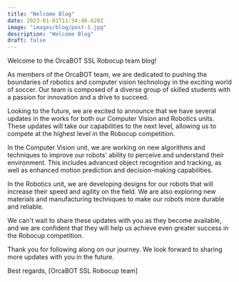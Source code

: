 ```yaml
---
title: "Welcome Blog"
date: 2023-01-01T11:54:48.620Z
image: "images/blog/post-1.jpg"
description: "Welcome Blog"
draft: false
---
```


Welcome to the OrcaBOT SSL Robocup team blog!

As members of the OrcaBOT team, we are dedicated to pushing the boundaries of robotics and computer vision technology in the exciting world of soccer. Our team is composed of a diverse group of skilled students with a passion for innovation and a drive to succeed.

Looking to the future, we are excited to announce that we have several updates in the works for both our Computer Vision and Robotics units. These updates will take our capabilities to the next level, allowing us to compete at the highest level in the Robocup competition.

In the Computer Vision unit, we are working on new algorithms and techniques to improve our robots' ability to perceive and understand their environment. This includes advanced object recognition and tracking, as well as enhanced motion prediction and decision-making capabilities.

In the Robotics unit, we are developing designs for our robots that will increase their speed and agility on the field. We are also exploring new materials and manufacturing techniques to make our robots more durable and reliable.

We can't wait to share these updates with you as they become available, and we are confident that they will help us achieve even greater success in the Robocup competition.

Thank you for following along on our journey. We look forward to sharing more updates with you in the future.

Best regards,
[OrcaBOT SSL Robocup team]
